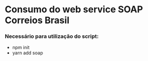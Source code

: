 # Consumo do web service SOAP Correios Brasil

### Necessário para utilização do script:
- npm init
- yarn add soap
